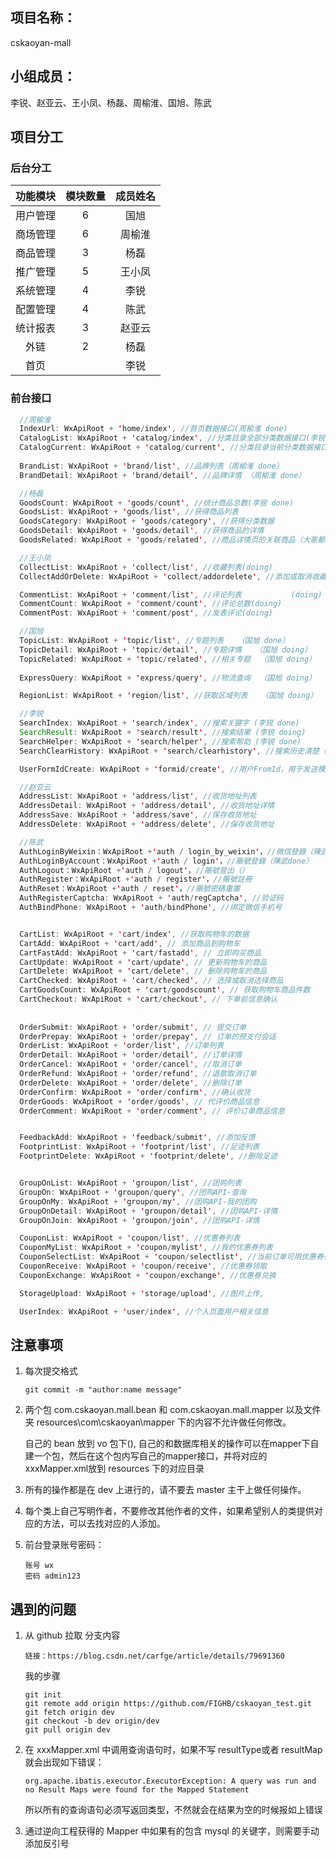 ## 项目名称：

cskaoyan-mall

## 小组成员：

李锐、赵亚云、王小凤、杨磊、周榆淮、国旭、陈武



## 项目分工

### 后台分工

| 功能模块 | 模块数量 | 成员姓名 |
| :------: | :------: | :------: |
| 用户管理 |    6     |   国旭   |
| 商场管理 |    6     |  周榆淮  |
| 商品管理 |    3     |   杨磊   |
| 推广管理 |    5     |  王小凤  |
| 系统管理 |    4     |   李锐   |
| 配置管理 |    4     |   陈武   |
| 统计报表 |    3     |  赵亚云  |
|   外链   |    2     |   杨磊   |
|   首页   |          |   李锐   |

### 前台接口

```java
  //周榆淮
  IndexUrl: WxApiRoot + 'home/index', //首页数据接口(周榆淮 done)						
  CatalogList: WxApiRoot + 'catalog/index', //分类目录全部分类数据接口(李锐 done)
  CatalogCurrent: WxApiRoot + 'catalog/current', //分类目录当前分类数据接口 (周榆淮 done)
  
  BrandList: WxApiRoot + 'brand/list', //品牌列表（周榆淮 done）			 							
  BrandDetail: WxApiRoot + 'brand/detail', //品牌详情 （周榆淮 done）

  //杨磊
  GoodsCount: WxApiRoot + 'goods/count', //统计商品总数(李锐 done)					
  GoodsList: WxApiRoot + 'goods/list', //获得商品列表
  GoodsCategory: WxApiRoot + 'goods/category', //获得分类数据						
  GoodsDetail: WxApiRoot + 'goods/detail', //获得商品的详情
  GoodsRelated: WxApiRoot + 'goods/related', //商品详情页的关联商品（大家都在看）

  //王小凤
  CollectList: WxApiRoot + 'collect/list', //收藏列表(doing)			 
  CollectAddOrDelete: WxApiRoot + 'collect/addordelete', //添加或取消收藏(doing)

  CommentList: WxApiRoot + 'comment/list', //评论列表			(doing)		
  CommentCount: WxApiRoot + 'comment/count', //评论总数(doing)
  CommentPost: WxApiRoot + 'comment/post', //发表评论(doing)

  //国旭
  TopicList: WxApiRoot + 'topic/list', //专题列表   （国旭 done）								
  TopicDetail: WxApiRoot + 'topic/detail', //专题详情   （国旭 doing）
  TopicRelated: WxApiRoot + 'topic/related', //相关专题	 （国旭 doing）	
  
  ExpressQuery: WxApiRoot + 'express/query', //物流查询  （国旭 doing）

  RegionList: WxApiRoot + 'region/list', //获取区域列表   （国旭 doing）

  //李锐
  SearchIndex: WxApiRoot + 'search/index', //搜索关键字 (李锐 done)	
  SearchResult: WxApiRoot + 'search/result', //搜索结果 (李锐 doing)
  SearchHelper: WxApiRoot + 'search/helper', //搜索帮助 (李锐 done)
  SearchClearHistory: WxApiRoot + 'search/clearhistory', //搜索历史清楚 (李锐 doing)

  UserFormIdCreate: WxApiRoot + 'formid/create', //用户FromId，用于发送模版消息 (李锐 doing)

  //赵亚云
  AddressList: WxApiRoot + 'address/list', //收货地址列表				
  AddressDetail: WxApiRoot + 'address/detail', //收货地址详情			
  AddressSave: WxApiRoot + 'address/save', //保存收货地址
  AddressDelete: WxApiRoot + 'address/delete', //保存收货地址

  //陈武
  AuthLoginByWeixin：WxApiRoot +'auth / login_by_weixin'，//微信登錄（陳武done）			
  AuthLoginByAccount：WxApiRoot +'auth / login'，//賬號登錄（陳武done）
  AuthLogout：WxApiRoot +'auth / logout'，//賬號登出（）
  AuthRegister：WxApiRoot +'auth / register'，//賬號註冊
  AuthReset：WxApiRoot +'auth / reset'，//賬號密碼重置
  AuthRegisterCaptcha: WxApiRoot + 'auth/regCaptcha', //验证码
  AuthBindPhone: WxApiRoot + 'auth/bindPhone', //绑定微信手机号


  CartList: WxApiRoot + 'cart/index', //获取购物车的数据							
  CartAdd: WxApiRoot + 'cart/add', // 添加商品到购物车
  CartFastAdd: WxApiRoot + 'cart/fastadd', // 立即购买商品
  CartUpdate: WxApiRoot + 'cart/update', // 更新购物车的商品
  CartDelete: WxApiRoot + 'cart/delete', // 删除购物车的商品
  CartChecked: WxApiRoot + 'cart/checked', // 选择或取消选择商品				
  CartGoodsCount: WxApiRoot + 'cart/goodscount', // 获取购物车商品件数
  CartCheckout: WxApiRoot + 'cart/checkout', // 下单前信息确认
  
  
  OrderSubmit: WxApiRoot + 'order/submit', // 提交订单				
  OrderPrepay: WxApiRoot + 'order/prepay', // 订单的预支付会话
  OrderList: WxApiRoot + 'order/list', //订单列表
  OrderDetail: WxApiRoot + 'order/detail', //订单详情
  OrderCancel: WxApiRoot + 'order/cancel', //取消订单
  OrderRefund: WxApiRoot + 'order/refund', //退款取消订单
  OrderDelete: WxApiRoot + 'order/delete', //删除订单
  OrderConfirm: WxApiRoot + 'order/confirm', //确认收货
  OrderGoods: WxApiRoot + 'order/goods', // 代评价商品信息
  OrderComment: WxApiRoot + 'order/comment', // 评价订单商品信息


  FeedbackAdd: WxApiRoot + 'feedback/submit', //添加反馈
  FootprintList: WxApiRoot + 'footprint/list', //足迹列表
  FootprintDelete: WxApiRoot + 'footprint/delete', //删除足迹


  GroupOnList: WxApiRoot + 'groupon/list', //团购列表
  GroupOn: WxApiRoot + 'groupon/query', //团购API-查询
  GroupOnMy: WxApiRoot + 'groupon/my', //团购API-我的团购
  GroupOnDetail: WxApiRoot + 'groupon/detail', //团购API-详情
  GroupOnJoin: WxApiRoot + 'groupon/join', //团购API-详情

  CouponList: WxApiRoot + 'coupon/list', //优惠券列表
  CouponMyList: WxApiRoot + 'coupon/mylist', //我的优惠券列表
  CouponSelectList: WxApiRoot + 'coupon/selectlist', //当前订单可用优惠券列表
  CouponReceive: WxApiRoot + 'coupon/receive', //优惠券领取
  CouponExchange: WxApiRoot + 'coupon/exchange', //优惠券兑换

  StorageUpload: WxApiRoot + 'storage/upload', //图片上传,

  UserIndex: WxApiRoot + 'user/index', //个人页面用户相关信息
```



## 注意事项

1. 每次提交格式

    ```
    git commit -m "author:name message"
    ```


2. 两个包 com.cskaoyan.mall.bean 和 com.cskaoyan.mall.mapper 以及文件夹 resources\com\cskaoyan\mapper 下的内容不允许做任何修改。

    自己的 bean 放到 vo 包下(), 自己的和数据库相关的操作可以在mapper下自建一个包，然后在这个包内写自己的mapper接口，并将对应的 xxxMapper.xml放到 resources 下的对应目录

3. 所有的操作都是在 dev 上进行的，请不要去 master 主干上做任何操作。

4. 每个类上自己写明作者，不要修改其他作者的文件，如果希望别人的类提供对应的方法，可以去找对应的人添加。

5. 前台登录账号密码：

    ```
    账号 wx
    密码 admin123
    ```

    

## 遇到的问题

1. 从 github 拉取 分支内容

    ```
    链接：https://blog.csdn.net/carfge/article/details/79691360
    ```

    我的步骤

    ```
    git init
    git remote add origin https://github.com/FIGHB/cskaoyan_test.git
    git fetch origin dev
    git checkout -b dev origin/dev
    git pull origin dev
    ```

3. 在 xxxMapper.xml 中调用查询语句时，如果不写 resultType或者 resultMap 就会出现如下错误：

    ```
    org.apache.ibatis.executor.ExecutorException: A query was run and no Result Maps were found for the Mapped Statement
    ```

    所以所有的查询语句必须写返回类型，不然就会在结果为空的时候报如上错误

3. 通过逆向工程获得的 Mapper 中如果有的包含 mysql 的关键字，则需要手动添加反引号
